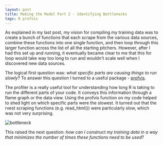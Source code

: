 ```yaml
---
layout: post
title: Making the Model Part 2 - Identifying Bottlenecks
tags: R profvis
---
```


As explained in my last post, my vision for compiling my training data was to create a bunch of functions that each scrape from the various data sources, combine these functions into one single function, and then loop through this larger function across the list of all the starting pitchers. However, after I had this set up and running, it eventually became clear to me that this for loop would take way too long to run and wouldn't scale well when I discovered new data sources.

The logical first question was: *what specific parts are causing things to run slowly*? To answer this question I turned to a useful package - [profvis](https://support.rstudio.com/hc/en-us/articles/218221837-Profiling-with-RStudio).

The profiler is a really useful tool for understanding how long R is taking to run the different parts of your code. It conveys this information through a flame graph or the data view.  Using the profvis function on my code helped to shed light on which specific parts were the slowest. It turned out that the rvest scraping functions (e.g. read_html()) were particularly slow, which was not very surprising.

![bottleneck](https://github.com/pcbrendel/pcbrendel.github.io/blob/master/_posts/bottleneck.jpg?raw=true "bottleneck")

This raised the next question: *how can I construct my training data in a way that minimizes the number of times these functions need to be used*? 

